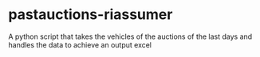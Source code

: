 # pastauctions-riassumer
A python script that takes the vehicles of the auctions of the last days and handles the data to achieve an output excel
